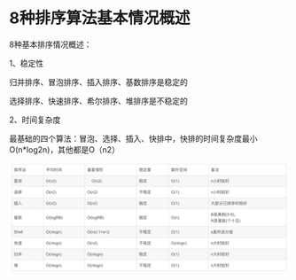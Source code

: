 # 8种排序算法基本情况概述

8种基本排序情况概述：

1、稳定性

归并排序、冒泡排序、插入排序、基数排序是稳定的

选择排序、快速排序、希尔排序、堆排序是不稳定的

2、时间复杂度

最基础的四个算法：冒泡、选择、插入、快排中，快排的时间复杂度最小O\(n\*log2n\)，其他都是O（n2）

![](../.gitbook/assets/image%20%281%29.png)




